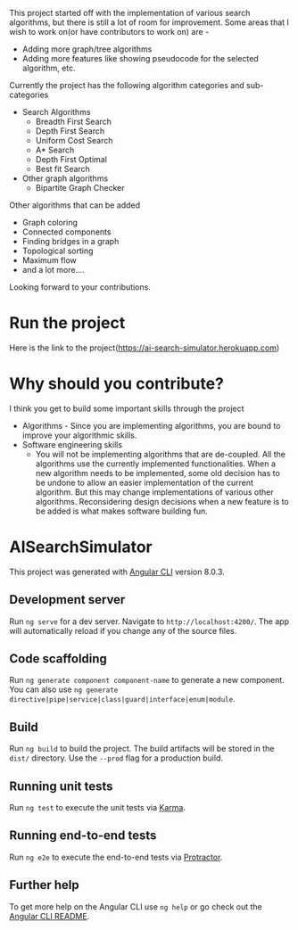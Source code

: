 This project started off with the implementation of various search algorithms, but there is still a lot of room for improvement. Some areas that I wish to work on(or have contributors to work on) are - 
- Adding more graph/tree algorithms
- Adding more features like showing pseudocode for the selected algorithm, etc.

Currently the project has the following algorithm categories and sub-categories
- Search Algorithms
  - Breadth First Search
  - Depth First Search
  - Uniform Cost Search
  - A* Search
  - Depth First Optimal
  - Best fit Search
- Other graph algorithms
  - Bipartite Graph Checker
  
Other algorithms that can be added
- Graph coloring
- Connected components
- Finding bridges in a graph
- Topological sorting
- Maximum flow
- and a lot more....

Looking forward to your contributions.

# Run the project

Here is the link to the project(https://ai-search-simulator.herokuapp.com)

# Why should you contribute?
I think you get to build some important skills through the project
- Algorithms - Since you are implementing algorithms, you are bound to improve your algorithmic skills.
- Software engineering skills
  - You will not be implementing algorithms that are de-coupled. All the algorithms use the currently implemented functionalities. When a new algorithm needs to be implemented, some old decision has to be undone to allow an easier implementation of the current algorithm. But this may change implementations of various other algorithms. Reconsidering design decisions when a new feature is to be added is what makes software building fun.
  
# AISearchSimulator

This project was generated with [Angular CLI](https://github.com/angular/angular-cli) version 8.0.3.

## Development server

Run `ng serve` for a dev server. Navigate to `http://localhost:4200/`. The app will automatically reload if you change any of the source files.

## Code scaffolding

Run `ng generate component component-name` to generate a new component. You can also use `ng generate directive|pipe|service|class|guard|interface|enum|module`.

## Build

Run `ng build` to build the project. The build artifacts will be stored in the `dist/` directory. Use the `--prod` flag for a production build.

## Running unit tests

Run `ng test` to execute the unit tests via [Karma](https://karma-runner.github.io).

## Running end-to-end tests

Run `ng e2e` to execute the end-to-end tests via [Protractor](http://www.protractortest.org/).

## Further help

To get more help on the Angular CLI use `ng help` or go check out the [Angular CLI README](https://github.com/angular/angular-cli/blob/master/README.md).
